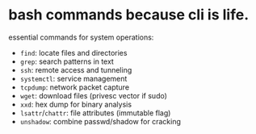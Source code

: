 # bash commands because cli is life.

essential commands for system operations:
- `find`: locate files and directories
- `grep`: search patterns in text  
- `ssh`: remote access and tunneling
- `systemctl`: service management
- `tcpdump`: network packet capture
- `wget`: download files (privesc vector if sudo)
- `xxd`: hex dump for binary analysis
- `lsattr`/`chattr`: file attributes (immutable flag)
- `unshadow`: combine passwd/shadow for cracking

